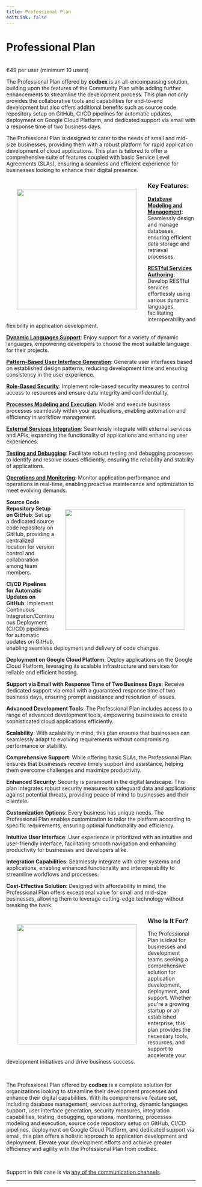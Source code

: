 ```yaml
---
title: Professional Plan
editLink: false
---
```


# Professional Plan
<br/>

<div class="price-tag">€49 per user (minimum 10 users)</div>

The Professional Plan offered by <b>codbex</b> is an all-encompassing solution, building upon the features of the Community Plan while adding further enhancements to streamline the development process. This plan not only provides the collaborative tools and capabilities for end-to-end development but also offers additional benefits such as source code repository setup on GitHub, CI/CD pipelines for automatic updates, deployment on Google Cloud Platform, and dedicated support via email with a response time of two business days.

The Professional Plan is designed to cater to the needs of small and mid-size businesses, providing them with a robust platform for rapid application development of cloud applications. This plan is tailored to offer a comprehensive suite of features coupled with basic Service Level Agreements (SLAs), ensuring a seamless and efficient experience for businesses looking to enhance their digital presence.

<div style="text-align: center;">
   <img src="/images/styled/god-with-sword.svg" style="height: 20rem; !important; float: left !important; padding: 2em"/>
</div>

### Key Features:

**[Database Modeling and Management](/documentation/tooling/databases/)**: Seamlessly design and manage databases, ensuring efficient data storage and retrieval processes.

**[RESTful Services Authoring](/documentation/platform/sdk/)**: Develop RESTful services effortlessly using various dynamic languages, facilitating interoperability and flexibility in application development.

**[Dynamic Languages Support](/documentation/platform/engines/)**: Enjoy support for a variety of dynamic languages, empowering developers to choose the most suitable language for their projects.

**[Pattern-Based User Interface Generation](/documentation/tooling/modeling/)**: Generate user interfaces based on established design patterns, reducing development time and ensuring consistency in the user experience.

**[Role-Based Security](/documentation/platform/engines/security)**: Implement role-based security measures to control access to resources and ensure data integrity and confidentiality.

**[Processes Modeling and Execution](/documentation/tooling/processes/)**: Model and execute business processes seamlessly within your applications, enabling automation and efficiency in workflow management.

**[External Services Integration](/documentation/tooling/integrations/)**: Seamlessly integrate with external services and APIs, expanding the functionality of applications and enhancing user experiences.

**[Testing and Debugging](/documentation/tooling/debugger/)**: Facilitate robust testing and debugging processes to identify and resolve issues efficiently, ensuring the reliability and stability of applications.

**[Operations and Monitoring](/documentation/tooling/operations/)**: Monitor application performance and operations in real-time, enabling proactive maintenance and optimization to meet evolving demands.

<div style="text-align: center;">
   <img src="/images/styled/temple-big.svg" style="height: 20rem; !important; float: right !important; padding: 2em"/>
</div>

**Source Code Repository Setup on GitHub**: Set up a dedicated source code repository on GitHub, providing a centralized location for version control and collaboration among team members.

**CI/CD Pipelines for Automatic Updates on GitHub**: Implement Continuous Integration/Continuous Deployment (CI/CD) pipelines for automatic updates on GitHub, enabling seamless deployment and delivery of code changes.

**Deployment on Google Cloud Platform**: Deploy applications on the Google Cloud Platform, leveraging its scalable infrastructure and services for reliable and efficient hosting.

**Support via Email with Response Time of Two Business Days**: Receive dedicated support via email with a guaranteed response time of two business days, ensuring prompt assistance and resolution of issues.

**Advanced Development Tools**: The Professional Plan includes access to a range of advanced development tools, empowering businesses to create sophisticated cloud applications efficiently.

**Scalability**: With scalability in mind, this plan ensures that businesses can seamlessly adapt to evolving requirements without compromising performance or stability.

**Comprehensive Support**: While offering basic SLAs, the Professional Plan ensures that businesses receive timely support and assistance, helping them overcome challenges and maximize productivity.

**Enhanced Security**: Security is paramount in the digital landscape. This plan integrates robust security measures to safeguard data and applications against potential threats, providing peace of mind to businesses and their clientele.

**Customization Options**: Every business has unique needs. The Professional Plan enables customization to tailor the platform according to specific requirements, ensuring optimal functionality and efficiency.

**Intuitive User Interface**: User experience is prioritized with an intuitive and user-friendly interface, facilitating smooth navigation and enhancing productivity for businesses and developers alike.

**Integration Capabilities**: Seamlessly integrate with other systems and applications, enabling enhanced functionality and interoperability to streamline workflows and processes.

**Cost-Effective Solution**: Designed with affordability in mind, the Professional Plan offers exceptional value for small and mid-size businesses, allowing them to leverage cutting-edge technology without breaking the bank.

<div style="text-align: center;">
   <img src="/images/styled/people-at-store.svg" style="height: 20rem; !important; float: left !important; padding: 2em"/>
</div>

### Who Is It For?

The Professional Plan is ideal for businesses and development teams seeking a comprehensive solution for application development, deployment, and support. Whether you're a growing startup or an established enterprise, this plan provides the necessary tools, resources, and support to accelerate your development initiatives and drive business success.

<br>

The Professional Plan offered by <b>codbex</b> is a complete solution for organizations looking to streamline their development processes and enhance their digital capabilities. With its comprehensive feature set, including database management, services authoring, dynamic languages support, user interface generation, security measures, integration capabilities, testing, debugging, operations, monitoring, processes modeling and execution, source code repository setup on GitHub, CI/CD pipelines, deployment on Google Cloud Platform, and dedicated support via email, this plan offers a holistic approach to application development and deployment. Elevate your development efforts and achieve greater efficiency and agility with the Professional Plan from codbex.

<br>

Support in this case is via <a href="https://www.codbex.com/contact/">any of the communication channels</a>.

<hr>

